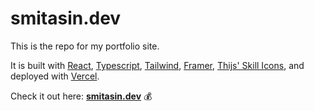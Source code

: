 # smitasin.dev  

This is the repo for my portfolio site.   

It is built with [React](https://www.gatsbyjs.org/), [Typescript](https://www.typescriptlang.org), [Tailwind](https://tailwindcss.com/), [Framer](https://www.framer.com/), [Thijs' Skill Icons](https://skillicons.dev/), and deployed with [Vercel](https://vercel.com//).  

Check it out here: **[smitasin.dev](https://smitasin.dev)** :moneybag:
